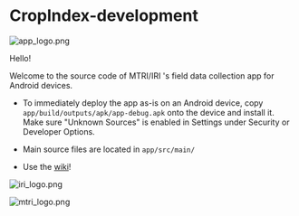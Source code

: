 # CropIndex-development

![app_logo.png](https://github.com/staden/FarmLog-development/blob/master/app/src/main/res/drawable/cropindex_logo_small.png)

Hello!

Welcome to the source code of MTRI/IRI 's field data collection app for Android devices.

  * To immediately deploy the app as-is on an Android device, copy `app/build/outputs/apk/app-debug.apk` onto the device and install it. Make sure "Unknown Sources" is enabled in Settings under Security or Developer Options.

  * Main source files are located in `app/src/main/`
  
  * Use the [wiki](https://github.com/staden/CropIndex-development/wiki)!

![iri_logo.png](https://github.com/staden/FarmLog-development/blob/master/app/src/main/res/drawable/iri_logo.png)

![mtri_logo.png](https://github.com/staden/FarmLog-development/blob/master/app/src/main/res/drawable/mtri_logo.png)
